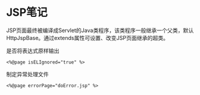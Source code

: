# JSP笔记
   
JSP页面最终被编译成Servlet的Java类程序，该类程序一般继承一个父类，默认HttpJspBase。通过extends属性可设置、改变JSP页面继承的超类。   
    
   
是否将表达式原样输出   
```
<%@page isELIgnored="true" %>
```
   
制定异常处理文件   
```
<%@page errorPage="doError.jsp" %>

```
